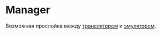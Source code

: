 # Manager

Возможная прослойка между [транслятором](https://bitbucket.org/MFIsmagilov/kfu-quantum-platform.git) и [эмулятором](https://github.com/AlexandrTerentyev/Quantum.git).